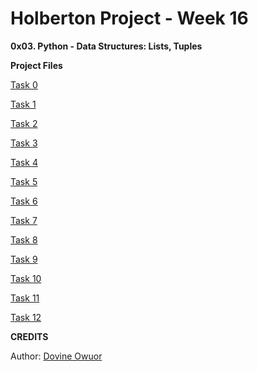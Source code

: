 # Holberton Project - Week 16
**0x03. Python - Data Structures: Lists, Tuples**

**Project Files**

[Task 0](0-square_matrix_simple.py)

[Task 1](1-search_replace.py)

[Task 2](2-uniq_add.py)

[Task 3](3-common_elements.py)

[Task 4](4-only_diff_elements.py)

[Task 5](5-number_keys.py)

[Task 6](6-print_sorted_dictionary.py)

[Task 7](7-update_dictionary.py)

[Task 8](8-simple_delete.py)

[Task 9](9-multiply_by_2.py)

[Task 10](10-best_score.py)

[Task 11](11-multiply_list_map.py)

[Task 12](12-roman_to_int.py)

**CREDITS**

Author: [Dovine Owuor](https://github.com/dovine-owuor)

